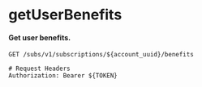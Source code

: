 getUserBenefits
===========

#### Get user benefits. 

```http
GET /subs/v1/subscriptions/${account_uuid}/benefits

# Request Headers
Authorization: Bearer ${TOKEN}
```